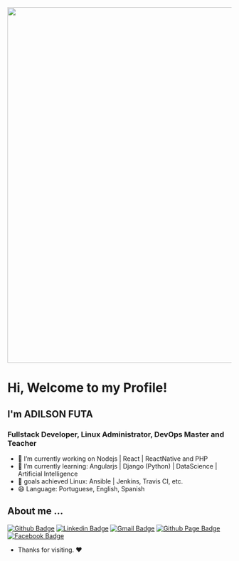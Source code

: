 
<img align="rigth" width="800" heigth="400" src="https://hackernoon.com/hn-images/1*37ABKi4XeHkEWHxlF3LIog.gif">

# Hi, Welcome to my Profile!

## I'm ADILSON FUTA

### Fullstack Developer, Linux Administrator, DevOps Master and Teacher

- 🔭 I’m currently working on Nodejs | React | ReactNative and PHP
- 🌱 I’m currently learning: Angularjs | Django (Python) | DataScience | Artificial Intelligence 
- 💬 goals achieved Linux: Ansible | Jenkins, Travis CI, etc.
- 😄 Language: Portuguese, English, Spanish

## About me ...

[![Github Badge](https://img.shields.io/badge/-Github-000?style=flat-square&logo=Github&logoColor=white&link=https://github.com/GentilPinto)](https://github.com/adilsonfuta)
[![Linkedin Badge](https://img.shields.io/badge/-LinkedIn-blue?style=flat-square&logo=Linkedin&logoColor=white&link=https://www.linkedin.com/in/gentilpinto/)](https://www.linkedin.com/in/adilson-maria-52b534197/)
[![Gmail Badge](https://img.shields.io/badge/-Gmail-c14438?style=flat-square&logo=Gmail&logoColor=white&link=mailto:gentil.pinto.dev@gmail.com)](mailto:adilsonmariafuta@gmail.com)
[![Github Page Badge](https://img.shields.io/badge/-Github-000?style=flat-circle&logo=Github&logoColor=white&link=https://gentilpinto.github.io/my-page/)](https://adilsonfuta.github.io/)
[![Facebook Badge](https://img.shields.io/badge/-facebook-blue?style=flat-circle&logo=Facebook&logoColor=white&link=https://www.facebook.com/gentil.pinto2)](https://www.facebook.com/adilsonmariafuta/)



- Thanks for visiting. :heart:
